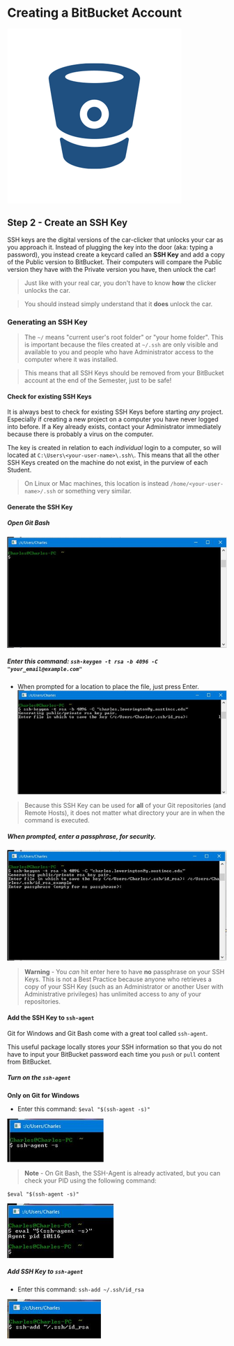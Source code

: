 # Creating a BitBucket Account

![BitBucket](../../../images/overview-&-development/bitbucket/bitbucket_logo.png)

## Step 2 - Create an SSH Key

SSH keys are the digital versions of the car-clicker that unlocks your car as you approach it.
Instead of plugging the key into the door (aka: typing a password), you instead create a keycard called an **SSH Key** and add a copy of the Public version to BitBucket. Their computers will compare the Public version they have with the Private version you have, then unlock the car!

> Just like with your real car, you don't have to know **how** the clicker unlocks the car.

> You should instead simply understand that it **does** unlock the car.

### Generating an SSH Key

> The ```~/``` means "current user's root folder" or "your home folder". This is important because the files created at ```~/.ssh``` are only visible and available to you and people who have Administrator access to the computer where it was installed.

> This means that all SSH Keys should be removed from your BitBucket account at the end of the Semester, just to be safe!

#### Check for existing SSH Keys
It is always best to check for existing SSH Keys before starting *any* project. Especially if creating a new project on a computer you have never logged into before. If a Key already exists, contact your Administrator immediately because there is probably a virus on the computer.

The key is created in relation to each *individual* login to a computer, so will located at ```C:\Users\<your-user-name>\.ssh\```. This means that all the other SSH Keys created on the machine do not exist, in the purview of each Student.

> On Linux or Mac machines, this location is instead ```/home/<your-user-name>/.ssh``` or something very similar.

#### Generate the SSH Key
##### Open Git Bash
![Open Git Bash](../../../images/overview-&-development/bitbucket/bitbucket-create-ssh-key_3.JPG)

#####  Enter this command: ```ssh-keygen -t rsa -b 4096 -C "your_email@example.com"```
* When prompted for a location to place the file, just press Enter.
![Enter Command](../../../images/overview-&-development/bitbucket/bitbucket-create-ssh-key_4.JPG)
> Because this SSH Key can be used for **all** of your Git repositories (and Remote Hosts), it does not matter what directory your are in when the command is executed.

##### When prompted, enter a passphrase, for security.
![Enter Passphrase](../../../images/overview-&-development/bitbucket/bitbucket-create-ssh-key_5.JPG)

> **Warning** - You *can* hit enter here to have **no** passphrase on your SSH Keys. This is not a Best Practice because anyone who retrieves a copy of your SSH Key (such as an Administrator or another User with Administrative privileges) has unlimited access to any of your repositories.


#### Add the SSH Key to ```ssh-agent```
Git for Windows and Git Bash come with a great tool called ```ssh-agent```.

This useful package locally stores *your* SSH information so that you do not have to input your BitBucket password each time you ```push``` or ```pull``` content from BitBucket.

##### Turn on the ```ssh-agent```
**Only on Git for Windows**
* Enter this command: ``` $eval "$(ssh-agent -s)" ```

![Activate the SSH Agent](../../../images/overview-&-development/bitbucket/bitbucket-add-ssh-agent_2.JPG)
> **Note** - On Git Bash, the SSH-Agent is already activated, but you can check your PID using the following command:

 ```
 $eval "$(ssh-agent -s)"
 ```
 ![Evaluate the SSH Agent](../../../images/overview-&-development/bitbucket/bitbucket-add-ssh-agent_1.JPG)

##### Add SSH Key to ```ssh-agent```
* Enter this command: ```ssh-add ~/.ssh/id_rsa```

![Add the SSH Key to the SSH Agent](../../../images/overview-&-development/bitbucket/bitbucket-add-ssh-agent_3.JPG)
